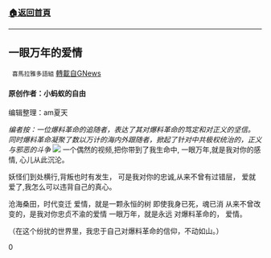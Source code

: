 ###  [:house:返回首頁](https://github.com/ourhimalayas/txt)
---

## 一眼万年的爱情
` 喜馬拉雅多語組` [轉載自GNews](https://gnews.org/zh-hans/902850/)

#### 原创作者：小蚂蚁的自由
编辑整理：am夏天

*编者按：一位爆料革命的追随者，表达了其对爆料革命的笃定和对正义的坚信。
同时爆料革命凝聚了数以万计的海内外跟随者，掀起了针对中共极权统治的，正义与邪恶的斗争*
![]()![](https://gnews.org/wp-content/uploads/2021/02/Screenshot_2021-02-10_at_23.29.24.png)
一个偶然的视频,把你带到了我生命中,
一眼万年,就是我对你的感情,
心儿从此沉沦。

妖怪们到处横行,背叛也时有发生，
可是我对你的忠诚,从来不曾有过错层，
爱就爱了,我怎么可以违背自己的真心。

沧海桑田，时代变迁
爱情，就是一颗永恒的树
即使我身已死，魂已消
从来不曾改变的，是我对你忠贞不渝的爱情
一眼万年，就是永远
对爆料革命的，
爱情。

（在这个纷扰的世界里，我忠于自己对爆料革命的信仰，不动如山。）

0
